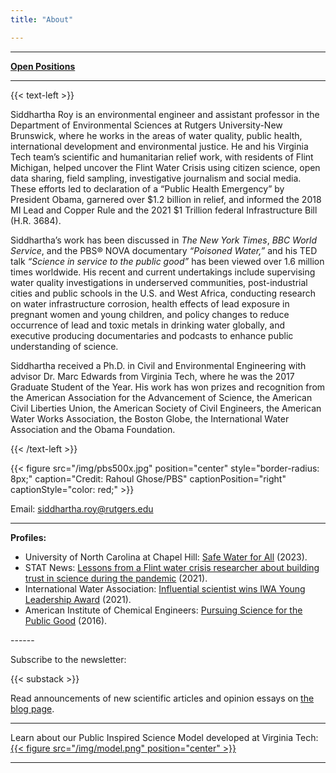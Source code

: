 ```yaml
---
title: "About"

---
```


------
**[Open Positions](/hiring/)**

------
{{< text-left >}}
  
Siddhartha Roy is an environmental engineer and assistant professor in the Department of Environmental Sciences at Rutgers University-New Brunswick, where he works in the areas of water quality, public health, international development and environmental justice. He and his Virginia Tech team’s scientific and humanitarian relief work, with residents of Flint Michigan, helped uncover the Flint Water Crisis using citizen science, open data sharing, field sampling, investigative journalism and social media. These efforts led to declaration of a “Public Health Emergency” by President Obama, garnered over $1.2 billion in relief, and informed the 2018 MI Lead and Copper Rule and the 2021 $1 Trillion federal Infrastructure Bill (H.R. 3684).

Siddhartha’s work has been discussed in *The New York Times*, *BBC World Service*, and the PBS® NOVA documentary *“Poisoned Water,”* and his TED talk *“Science in service to the public good”* has been viewed over 1.6 million times worldwide. His recent and current undertakings include supervising water quality investigations in underserved communities, post-industrial cities and public schools in the U.S. and West Africa, conducting research on water infrastructure corrosion, health effects of lead exposure in pregnant women and young children, and policy changes to reduce occurrence of lead and toxic metals in drinking water globally, and executive producing documentaries and podcasts to enhance public understanding of science.

Siddhartha received a Ph.D. in Civil and Environmental Engineering with advisor Dr. Marc Edwards from Virginia Tech, where he was the 2017 Graduate Student of the Year. His work has won prizes and recognition from the American Association for the Advancement of Science, the American Civil Liberties Union, the American Society of Civil Engineers, the American Water Works Association, the Boston Globe, the International Water Association and the Obama Foundation.

{{< /text-left >}}

{{< figure src="/img/pbs500x.jpg" position="center" style="border-radius: 8px;" caption="Credit: Rahoul Ghose/PBS" captionPosition="right" captionStyle="color: red;" >}}

Email: [siddhartha.roy@rutgers.edu](mailto:siddhartha.roy@rutgers.edu)

------

**Profiles:**
- University of North Carolina at Chapel Hill: [Safe Water for All](https://endeavors.unc.edu/safe-water-for-all/) (2023).
- STAT News: [Lessons from a Flint water crisis researcher about building trust in science during the pandemic](https://www.statnews.com/2021/11/18/flint-water-science-trust-covid19/) (2021).
- International Water Association: [Influential scientist wins IWA Young Leadership Award](https://iwa-network.org/press/influential-scientist-wins-iwa-young-leadership-award/) (2021).
- American Institute of Chemical Engineers: [Pursuing Science for the Public Good](https://www.aiche.org/resources/publications/cep/2016/december/profile-pursuing-science-public-good) (2016).

</div>
------

Subscribe to the newsletter:

{{< substack >}}

Read announcements of new scientific articles and opinion essays on [the blog page](/posts/).

------

Learn about our Public Inspired Science Model developed at Virginia Tech:
[{{< figure src="/img/model.png" position="center" >}}](https://onlineethics.org/sites/onlineethics/files/2021-09/NAE%20Edwards%20Roy%20Submission.pdf)

------
